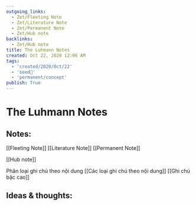 ```yaml
---
outgoing_links:
  - Zet/Fleeting Note
  - Zet/Literature Note
  - Zet/Permanent Note
  - Zet/Hub note
backlinks:
  - Zet/Hub note
title: The Luhmann Notes
created: Oct 22, 2020 12:06 AM
tags:
  - 'created/2020/Oct/22'
  - 'seed🥜'
  - 'permanent/concept'
publish: True
---
```

# The Luhmann Notes

## Notes:
[[Fleeting Note]]
[[Literature Note]]
[[Permanent Note]]

[[Hub note]]

Phân loại ghi chú theo nội dung [[Các loại ghi chú theo nội dung]]
[[Ghi chú bậc cao]]

## Ideas & thoughts:

